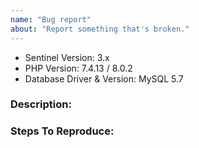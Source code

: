 ```yaml
---
name: "Bug report"
about: "Report something that's broken."
---
```


<!-- DO NOT THROW THIS AWAY -->
<!-- Fill out the FULL versions with patch versions -->

-   Sentinel Version: 3.x
-   PHP Version: 7.4.13 / 8.0.2
-   Database Driver & Version: MySQL 5.7

### Description:

### Steps To Reproduce:
